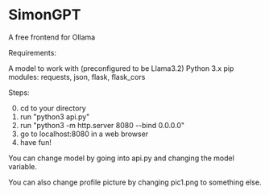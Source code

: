 # SimonGPT

A free frontend for Ollama

Requirements:
  
A model to work with (preconfigured to be Llama3.2)
Python 3.x
pip modules: requests, json, flask, flask_cors

Steps:
 
0. cd to your directory
1. run "python3 api.py"
2. run "python3 -m http.server 8080 --bind 0.0.0.0"
3. go to localhost:8080 in a web browser
4. have fun!
  
You can change model by going into api.py and changing the model variable.

You can also change profile picture by changing pic1.png to something else.
